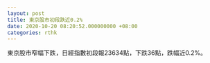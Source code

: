 ```yaml
---
layout: post
title: 東京股市初段跌近0.2%
date: 2020-10-20 08:20:52.000000000 +08:00
categories: rthk
---
```


東京股市窄幅下跌，日經指數初段報23634點，下跌36點，跌幅近0.2%。
